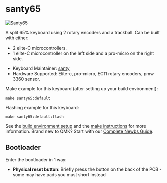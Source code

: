 # santy65

![Santy65](https://i.imgur.com/VcNGcUT.jpg)

A split 65% keyboard using 2 rotary encoders and a trackball. 
Can be built with either:
- 2 elite-C microcontrollers.
- 1 elite-C microcontroller on the left side and a pro-micro on the right side.

* Keyboard Maintainer: [santy](https://github.com/santy81855)
* Hardware Supported: Elite-c, pro-micro, EC11 rotary encoders, pmw 3360 sensor.

Make example for this keyboard (after setting up your build environment):

    make santy65:default

Flashing example for this keyboard:

    make santy65:default:flash

See the [build environment setup](https://docs.qmk.fm/#/getting_started_build_tools) and the [make instructions](https://docs.qmk.fm/#/getting_started_make_guide) for more information. Brand new to QMK? Start with our [Complete Newbs Guide](https://docs.qmk.fm/#/newbs).

## Bootloader

Enter the bootloader in 1 way:
* **Physical reset button**: Briefly press the button on the back of the PCB - some may have pads you must short instead

